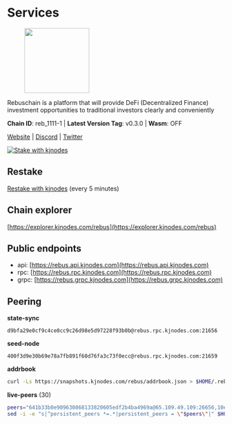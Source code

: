 # Services

<figure><img src="https://raw.githubusercontent.com/kj89/testnet_manuals/main/pingpub/logos/rebus.png" width="150" alt=""><figcaption></figcaption></figure>

Rebuschain is a platform that will provide DeFi (Decentralized Finance)  investment opportunities to traditional investors clearly and conveniently

**Chain ID**: reb_1111-1 | **Latest Version Tag**: v0.3.0 | **Wasm**: OFF

[Website](https://www.rebuschain.com) | [Discord](https://discord.gg/rebuschain) | [Twitter](https://twitter.com/RebusChain)

[![Stake with kjnodes](https://i.ibb.co/cr44Q8j/button-stake-with-kjnodes.png)](https://restake.app/rebus/rebusvaloper1vndzy8y55ylgpmmsc34uy8rm6kqlml6ffs9lrv)

## Restake

[Restake with kjnodes](https://restake.app/rebus/rebusvaloper1vndzy8y55ylgpmmsc34uy8rm6kqlml6ffs9lrv) (every 5 minutes)
## Chain explorer
[https://explorer.kjnodes.com/rebus](https://explorer.kjnodes.com/rebus)

## Public endpoints

* api: [https://rebus.api.kjnodes.com](https://rebus.api.kjnodes.com)
* rpc: [https://rebus.rpc.kjnodes.com](https://rebus.rpc.kjnodes.com)
* grpc: [https://rebus.grpc.kjnodes.com](https://rebus.grpc.kjnodes.com)

## Peering

**state-sync**

```text
d9bfa29e0cf9c4ce0cc9c26d98e5d97228f93b0b@rebus.rpc.kjnodes.com:21656
```

**seed-node**

```text
400f3d9e30b69e78a7fb891f60d76fa3c73f0ecc@rebus.rpc.kjnodes.com:21659
```

**addrbook**
```bash
curl -Ls https://snapshots.kjnodes.com/rebus/addrbook.json > $HOME/.rebusd/config/addrbook.json
```

**live-peers** (30)
```bash
peers="641b33b0e909630868133820605edf2b4ba4969a@65.109.49.109:26656,10eb2d456219ea712c696251ddf231bbec6d987c@65.109.37.58:15656,1fcb45323f9045707c0c344a60d7cb906008cfaf@65.109.80.176:26656,d28516746773bfaeca4efa5537c0bf5990b8828e@65.21.229.33:27656,275d2614d24c8ac015a7712702fcb99cef67ef67@65.108.124.219:29656,afdd27b58e851dcbb8c98c0e3191a0d8bfbcd3ae@65.108.41.252:26656,87102b5dd22c1d17f97197c078f23726ae3c6214@91.157.60.253:26656,3e319c765b7b48d518a2e3218efc317234b81681@142.132.159.188:26656,0fedf7695d9e2721663c1d573d6d81a14c21533e@65.21.90.137:12856,3cc5fb5f6140ac4e57dfc80940c8a06daa299c89@51.77.195.46:26656,b570827e4397512e077028ea7121d3e19eb25bab@85.10.200.221:26656,8f023504e27873141164b6fbf1c4b788ff8d533b@159.69.200.24:26656,4e3e545e85000045ef44905ab683a5db6f87cdbe@88.198.32.17:37656,ce38728ac38ebbb4a72d496d42f8e9030af441d7@162.19.137.25:26656,69e27ab9b46350654805df3ea8d9ac2f00af4e4c@38.242.244.85:26656,34e3178b6e0f25451fd690c15fc199d5a9bdfb9b@15.204.197.11:26656,40fa2184a7a81e0aae2f9354632e766608afc22a@135.181.207.115:56656,b1dcbb37514fbe215be54079e71aa39dac7fd0ae@64.5.123.203:26656,346bf012c17fa30ef70ae72f082374838626532a@65.108.106.131:26696,faf349e185255c4aa2786da4f8ac70ea13849db0@169.155.45.128:26656,ff7621be29e39e9fdf07f2501e1a217201ca29ee@213.239.207.175:39656,89757803f40da51678451735445ad40d5b15e059@169.155.44.106:26656,cd71aa366822800a2aa7051fae69127f78b3f203@188.165.225.226:26656,6dc49b312a98051351f0347568c294fea83a5f9a@51.79.27.21:11656,ae67d4c37632435e0d5f27041f50af20d227bdc2@93.170.72.118:21656,f4ad005ee8ec25508c498294e9e83d81b188ea49@185.248.24.16:21656,17779ded6b3dc2f31d6c6f40cc6f07d802753ba7@78.47.153.128:26656,ab6a4ae2857ac05fa8f45b03871fa3945193fc61@46.4.81.204:35656,fa292bfad37826c9da43894b349b1480dff516b5@65.108.99.254:31656,d9bfa29e0cf9c4ce0cc9c26d98e5d97228f93b0b@65.109.88.38:21656"
sed -i -e "s|^persistent_peers *=.*|persistent_peers = \"$peers\"|" $HOME/.rebusd/config/config.toml
```
